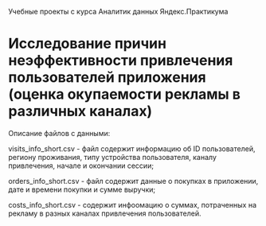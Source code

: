 Учебные проекты с курса Аналитик данных Яндекс.Практикума

# Исследование причин неэффективности привлечения пользователей приложения (оценка окупаемости рекламы в различных каналах)

Описание файлов с данными:

visits_info_short.csv - файл содержит информацию об ID пользователей, региону проживания, типу устройства пользователя, каналу привлечения, начале и окончании сессии;

orders_info_short.csv - файл содержит данные о покупках в приложении, дате и времени покупки и сумме выручки;

costs_info_short.csv - содержит инфоомацию о суммах, потраченных на рекламу в разных каналах привлечения пользователей.
